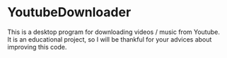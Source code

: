# YoutubeDownloader
This is a desktop program for downloading videos / music from Youtube.  
It is an educational project, so I will be thankful for your advices about improving this code.
